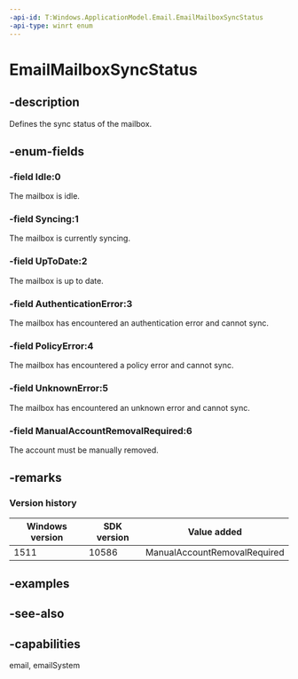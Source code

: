 ```yaml
---
-api-id: T:Windows.ApplicationModel.Email.EmailMailboxSyncStatus
-api-type: winrt enum
---
```


<!-- Enumeration syntax
public enum Windows.ApplicationModel.Email.EmailMailboxSyncStatus : int
-->

# EmailMailboxSyncStatus

## -description
Defines the sync status of the mailbox.

## -enum-fields
### -field Idle:0
The mailbox is idle.

### -field Syncing:1
The mailbox is currently syncing.

### -field UpToDate:2
The mailbox is up to date.

### -field AuthenticationError:3
The mailbox has encountered an authentication error and cannot sync.

### -field PolicyError:4
The mailbox has encountered a policy error and cannot sync.

### -field UnknownError:5
The mailbox has encountered an unknown error and cannot sync.

### -field ManualAccountRemovalRequired:6
The account must be manually removed.


## -remarks

### Version history

| Windows version | SDK version | Value added |
| -- | -- | -- |
| 1511 | 10586 | ManualAccountRemovalRequired |

## -examples

## -see-also
## -capabilities
email, emailSystem
